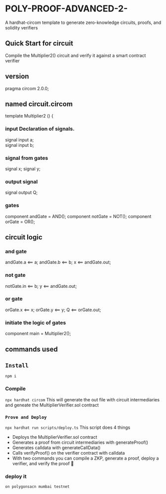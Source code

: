 # POLY-PROOF-ADVANCED-2-
A hardhat-circom template to generate zero-knowledge circuits, proofs, and solidity verifiers

## Quick Start for circuit
Compile the Multiplier2() circuit and verify it against a smart contract verifier
## version
pragma circom 2.0.0;

## named circuit.circom
template Multiplier2 () {  

### input Declaration of signals.  
   signal input a;  
   signal input b;  
### signal from gates
   signal x;
   signal y;
### output signal    
   signal output Q;
### gates 
   component andGate = AND();
   component notGate = NOT();
   component orGate = OR();
   
## circuit logic
### and gate
   andGate.a <== a;
   andGate.b <== b;
   x <== andGate.out;
### not gate
  notGate.in <== b;
   y <== andGate.out;
### or gate
   orGate.x <== x;
   orGate.y <== y;
   Q <== orGate.out;

### initiate the logic of gates
component main = Multiplier2();
## commands used 
## `Install`
`npm i`

### Compile
`npx hardhat circom` This will generate the out file with circuit intermediaries and geneate the MultiplierVerifier.sol contract

### `Prove and Deploy`
`npx hardhat run scripts/deploy.ts` This script does 4 things

* Deploys the MultiplierVerifier.sol contract
* Generates a proof from circuit intermediaries with generateProof()
* Generates calldata with generateCallData()
* Calls verifyProof() on the verifier contract with calldata
* With two commands you can compile a ZKP, generate a proof, deploy a verifier, and verify the proof 🎉

### deploy it 
`on polygonsacn mumbai testnet`
